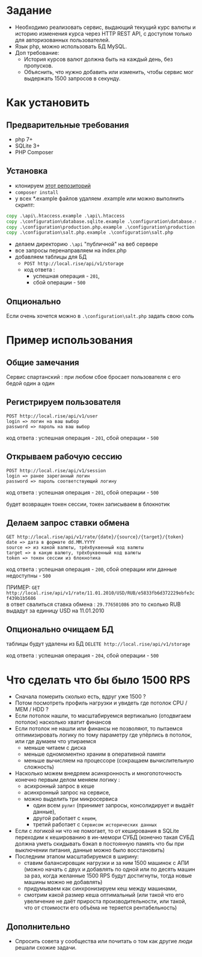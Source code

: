 # Задание
- Необходимо реализовать сервис, выдающий текущий курс валюты 
и историю изменения курса через HTTP REST API, 
с доступом только для авторизованных пользователей.
- Язык php, можно использовать БД MySQL.
- Доп требование:
  - История курсов валют должна быть на каждый день, без пропусков.
  - Объяснить, что нужно добавить или изменить, чтобы сервис мог 
  выдержать 1500 запросов в секунду.
# Как установить
## Предварительные требования
- php 7+
- SQLite 3+
- PHP Composer
## Установка
- клонируем  [этот репозиторий](https://github.com/SbWereWolf/rise.git)
- `composer install`
- у всех *.example файлов удаляем  .example или можно выполнить скрипт:
```cmd
copy .\api\.htaccess.example .\api\.htaccess
copy .\configuration\database.sqlite.example .\configuration\database.sqlite
copy .\configuration\production.php.example .\configuration\production.php
copy .\configuration\salt.php.example .\configuration\salt.php
```
- делаем директорию  `.\api` "публичной" на веб сервере
- все запросы перенаправляем на index.php
- добавляем таблицы для БД
  - `POST http://local.rise/api/v1/storage`
  - код ответа : 
    - успешная операция - `201`, 
    - сбой операции - `500` 
## Опционально
Если очень хочется можно в `.\configuration\salt.php` задать свою соль
# Пример использования
## Общие замечания
Сервис спартанский : при любом сбое бросает пользователя 
с его бедой один а один
## Регистрируем пользователя
```
POST http://local.rise/api/v1/user  
login => логин на ваш выбор
password => пароль на ваш выбор
```
код ответа : успешная операция - `201`, сбой операции - `500` 

## Открываем рабочую сессию
```
POST http://local.rise/api/v1/session  
login => ранее зареганный логин
password => пароль соответствующий логину
```
код ответа : успешная операция - `201`, сбой операции - `500` 

будет возвращен токен сессии, токен записываем в блокнотик
## Делаем запрос ставки обмена
```
GET http://local.rise/api/v1/rate/{date}/{source}/{target}/{token}
date => дата в формате dd.MM.YYYY
source => из какой валюты, трёхбуквенный код валюты
target => в какую валюту, трёхбуквенный код валюты
token => токен сессии из блокнотика
```
код ответа : успешная операция - `200`, 
сбой операции или данные недоступны - `500` 

ПРИМЕР:
`GET http://local.rise/api/v1/rate/11.01.2010/USD/RUB/e5833fb6d372229ebfe3cf439b1b5686`  
в ответ свалиться ставка обмена :
`29.776501086` это то сколько RUB выдадут 
за единицу  USD на 11.01.2010
## Опционально очищаем БД
таблицы будут удалены из БД
```DELETE http://local.rise/api/v1/storage``` 

код ответа : успешная операция - `204`, сбой операции - `500`
# Что сделать что бы было 1500 RPS
- Сначала померить сколько есть, вдруг уже 1500 ?
- Потом посмотреть профиль нагрузки и увидеть где потолок 
CPU / MEM / HDD ?
- Если потолок нашли, то масштабируемся вертикально
 (отодвигаем потолок) насколько хватит финансов
- Если потолок не нашли или финансы не позволяют,
 то пытаемся оптимизировать логику по тому параметру 
 где упёрлись в потолок, или где думаем что упираемся
  - меньше читаем с диска
  - меньше одномоментно храним в оперативной памяти
  - меньше вычисляем на процессоре (сокращаем вычислительную сложность)
- Насколько можем внедряем асинхронность и многопоточность
  конечно первым делом меняем логику : 
   - асихронный запрос в кеше 
   - асинхронный запрос на сервисе,
   - можно выделить три микросервиса
     - один всем `рулит` (принимет запросы, консолидирует 
     и выдаёт данные),
     - другой работает с `кешем`,
     - третий работает с `Сервисом исторических данных`
- Если с логикой ни что не помогает,
 то от кеширования в  SQLite переходим к кешированию в ин-мемори СУБД
  (конечно такая СУБД должна уметь скидывать бэкап 
  в постоянную память что бы при выключении питания,
   данные можно было восстановить)
- Последним этапом масштабируемся в ширину: 
  - ставим балансировщик нагрузки и за ним 1500 машинок с АПИ
 (можно начать с двух и добавлять по одной или по десять машин за раз,
 когда желанные 1500 RPS будут достигнуты, 
 тогда новые машины можно не добавлять)
  - придумываем как синхронизируем кеш между машинами,
  - смотрим какой размер кеша оптимальный 
 (или такой что его увеличение не даёт прироста
 производительности, или такой, что от стоимости его объёма
  не теряется рентабельность)
## Дополнительно
- Спросить совета у сообщества или почитать о том как другие люди
 решали схожие задачи.
